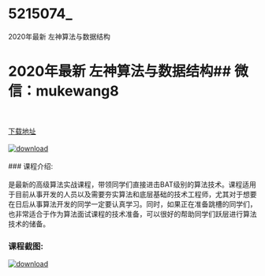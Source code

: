 # 5215074_
2020年最新 左神算法与数据结构
# 2020年最新 左神算法与数据结构## 微信：mukewang8
<br/></br>[下载地址](http://www.36tz.cn/article/5215074 "下载地址")
<br/></br>[![download](http://36tz.cn/muke_img/2020_08_2-74-300x192.png "下载地址")](http://www.36tz.cn/article/5215074 "下载地址")
<br/></br>### 课程介绍:<br/></br>是最新的高级算法实战课程，带领同学们直接进击BAT级别的算法技术。课程适用于目前从事开发的人员以及需要夯实算法和底层基础的技术工程师，尤其对于想要在日后从事算法开发的同学一定要认真学习。同时，如果正在准备跳槽的同学们，也非常适合于作为算法面试课程的技术准备，可以很好的帮助同学们跃层进行算法技术的储备。

### 课程截图:
[![download](http://36tz.cn/muke_img/2020_08_1-79.png "下载地址")](http://www.36tz.cn/article/5215074 "下载地址")

